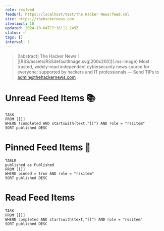 ```yaml
---
role: rssfeed
feedurl: https://localhost/test/The Hacker News/feed.xml
site: https://thehackernews.com
itemlimit: 10
updated: 2024-10-04T17:18:11.249Z
status: ✅
tags: []
interval: 5
---
```

> [!abstract] The Hacker News
> ![[RSS/assets/RSSdefaultImage.svg|200x200]]{.rss-image}
> Most trusted, widely-read independent cybersecurity news source for everyone; supported by hackers and IT professionals — Send TIPs to admin@thehackernews.com

# Unread Feed Items 📚
~~~dataview
TASK
FROM [[]]
WHERE !completed AND startswith(text,"[[") AND role = "rssitem"
SORT published DESC
~~~

# Pinned Feed Items 📍
~~~dataview
TABLE
published as Published
FROM [[]]
WHERE pinned = true AND role = "rssitem"
SORT published DESC
~~~

# Read Feed Items
~~~dataview
TASK
FROM [[]]
WHERE completed AND startswith(text,"[[") AND role = "rssitem"
SORT published DESC
~~~